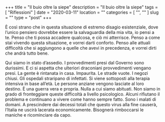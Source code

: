 +++
title = "Il buio oltre la siepe"
description = "Il buio oltre la siepe"
tags = [ "Riflessioni" ]
date = "2020-03-11"
location = ""
categories = [
  "",
  ""
]
slug = ""
type = "post"
+++

È così strano che in questa situazione di estremo disagio esistenziale, dove l’unico pensiero dovrebbe essere la salvaguardia della mia vita, io pensi a te. Penso che ti possa accadere qualcosa, e ciò mi atterrisce. Penso a come stai vivendo questa situazione, e vorrei darti conforto. Penso alle attuali difficoltà che si aggiungono a quelle che avevi in precedenza, e vorrei dirti che andrà tutto bene. 

Qui siamo in stato d’assedio. I provvedimenti presi dal Governo sono durissimi. E ci si aspetta che ulteriori draconiani provvedimenti vengano presi. La gente è rintanata in casa. Impaurita. Le strade vuote. I negozi chiusi. Gli ospedali straripano di infettati. Si viene sottoposti alla terapia intensiva in base all’età. Le persone anziane vengono lasciate al loro destino. È una guerra vera e propria. Nulla a cui siamo abituati. Non siamo in grado di fronteggiare queste difficoltà a livello psicologico. Alcuni rifiutano il problema e continuano a vivere come hanno sempre fatto. Sono i malati di domani. A prescindere dai decessi totali che questo virus alla fine causerà, l’Italia ne uscirà lacerata economicamente. Bisognerà rimboccarsi le maniche e ricominciare da capo. 




